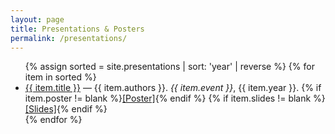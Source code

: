```yaml
---
layout: page
title: Presentations & Posters
permalink: /presentations/
---
```


<ul>
{% assign sorted = site.presentations | sort: 'year' | reverse %}
{% for item in sorted %}
  <li>
    <a href="{{ item.url | relative_url }}">{{ item.title }}</a> — {{ item.authors }}. <em>{{ item.event }}</em>, {{ item.year }}.
    {% if item.poster != blank %}<a href="{{ item.poster | relative_url }}">[Poster]</a>{% endif %}
    {% if item.slides != blank %}<a href="{{ item.slides | relative_url }}">[Slides]</a>{% endif %}
  </li>
{% endfor %}
</ul>
